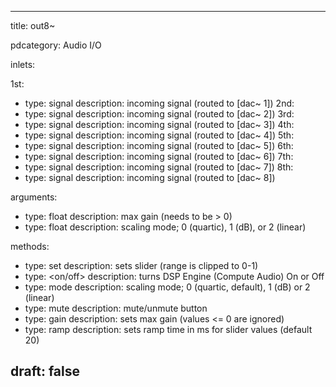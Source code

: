 --- 


title: out8~

pdcategory: Audio I/O

inlets:

  1st:
  - type: signal
    description: incoming signal (routed to [dac~ 1])
  2nd:
  - type: signal
    description: incoming signal (routed to [dac~ 2])
  3rd:
  - type: signal
    description: incoming signal (routed to [dac~ 3])
  4th:
  - type: signal
    description: incoming signal (routed to [dac~ 4])
  5th:
  - type: signal
    description: incoming signal (routed to [dac~ 5])
  6th:
  - type: signal
    description: incoming signal (routed to [dac~ 6])
  7th:
  - type: signal
    description: incoming signal (routed to [dac~ 7])
  8th:
  - type: signal
    description: incoming signal (routed to [dac~ 8])



arguments:
  - type: float
    description: max gain (needs to be > 0)
  - type: float
    description: scaling mode; 0 (quartic), 1 (dB), or 2 (linear)

methods:
  - type: set <float>
    description: sets slider (range is clipped to 0-1)
  - type: <on/off>
    description: turns DSP Engine (Compute Audio) On or Off
  - type: mode <float>
    description: scaling mode; 0 (quartic, default), 1 (dB) or 2 (linear)
  - type: mute
    description: mute/unmute button
  - type: gain <float>
    description: sets max gain (values <= 0 are ignored)
  - type: ramp <float>
    description: sets ramp time in ms for slider values (default 20)



draft: false
---